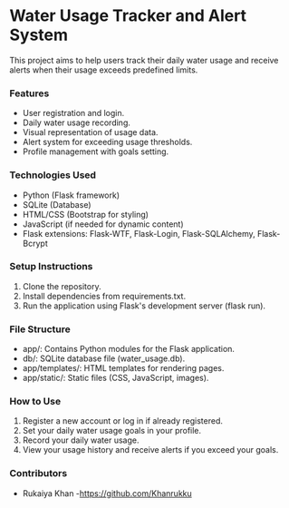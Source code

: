 # Water Usage Tracker and Alert System

This project aims to help users track their daily water usage and receive alerts when their usage exceeds predefined limits.

### Features

- User registration and login.
- Daily water usage recording.
- Visual representation of usage data.
- Alert system for exceeding usage thresholds.
- Profile management with goals setting.

### Technologies Used

- Python (Flask framework)
- SQLite (Database)
- HTML/CSS (Bootstrap for styling)
- JavaScript (if needed for dynamic content)
- Flask extensions: Flask-WTF, Flask-Login, Flask-SQLAlchemy, Flask-Bcrypt

### Setup Instructions

1. Clone the repository.
2. Install dependencies from requirements.txt.
3. Run the application using Flask's development server (flask run).

### File Structure

- app/: Contains Python modules for the Flask application.
- db/: SQLite database file (water_usage.db).
- app/templates/: HTML templates for rendering pages.
- app/static/: Static files (CSS, JavaScript, images).

### How to Use

1. Register a new account or log in if already registered.
2. Set your daily water usage goals in your profile.
3. Record your daily water usage.
4. View your usage history and receive alerts if you exceed your goals.


    
   

### Contributors

- Rukaiya Khan
-https://github.com/Khanrukku

